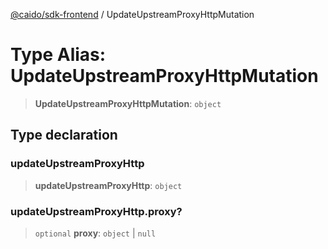 [@caido/sdk-frontend](../index.md) / UpdateUpstreamProxyHttpMutation

# Type Alias: UpdateUpstreamProxyHttpMutation

> **UpdateUpstreamProxyHttpMutation**: `object`

## Type declaration

### updateUpstreamProxyHttp

> **updateUpstreamProxyHttp**: `object`

### updateUpstreamProxyHttp.proxy?

> `optional` **proxy**: `object` \| `null`
